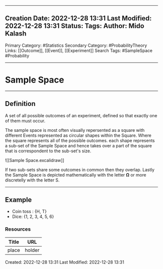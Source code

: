 
---
Creation Date: 2022-12-28 13:31
Last Modified: 2022-12-28 13:31
Status:
Tags: 
Author: Mido Kalash
---

Primary Category: #Statistics 
Secondary Category: #ProbabilityTheory 
Links: [[Outcome]], [[Event]], [[Experiment]]
Search Tags: #SampleSpace #Probability 

---
# Sample Space

---
## Definition

A set of all possible outcomes of an experiment, defined so that exactly one of them must occur.

The sample space is most often visually repersented as a square with different Events represented as circular shapes within the Square. Where the square represents all of the possible outcomes. each shape represents a sub-set of the Sample Space and hence takes over a part of the square that is correspondent to the sub-set's size. 


![[Sample Space.excalidraw]]

If two sub-sets share some outcomes in common then they overlap. Lastly the Sample Space is depicted mathematically with the letter **Ω** or more discretelly with the letter S.  

---
## Example

- Coin toss : {H, T}
- Dice: {1, 2, 3, 4, 5, 6}



### Resources

| **Title** | **URL** |
| ----- | ---- |
| place | holder |



Created: 2022-12-28 13:31
Last Modified: 2022-12-28 13:31
